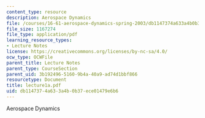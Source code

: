 ```yaml
---
content_type: resource
description: Aerospace Dynamics
file: /courses/16-61-aerospace-dynamics-spring-2003/db1147374a633a4b0b37ece01479e6b6_lecture1a.pdf
file_size: 1167274
file_type: application/pdf
learning_resource_types:
- Lecture Notes
license: https://creativecommons.org/licenses/by-nc-sa/4.0/
ocw_type: OCWFile
parent_title: Lecture Notes
parent_type: CourseSection
parent_uid: 3b192496-5160-9b4a-40a9-ad74d1bbf866
resourcetype: Document
title: lecture1a.pdf
uid: db114737-4a63-3a4b-0b37-ece01479e6b6
---
```

Aerospace Dynamics